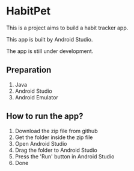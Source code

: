# HabitPet

This is a project aims to build a habit tracker app.

This app is built by Android Studio.

The app is still under development.


## Preparation

1. Java
2. Android Studio
3. Android Emulator

## How to run the app?

1. Download the zip file from github
2. Get the folder inside the zip file
3. Open Android Studio
4. Drag the folder to Android Studio
5. Press the 'Run' button in Android Studio
6. Done
